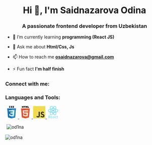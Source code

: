 <h1 align="center">Hi 👋, I'm Saidnazarova Odina</h1>
<h3 align="center">A passionate frontend developer from Uzbekistan</h3>

- 🌱 I’m currently learning **programming (React JS)**

- 💬 Ask me about **Html/Css, Js**

- 📫 How to reach me **osaidnazarova@gmail.com**

- ⚡ Fun fact **I'm half finish**

<h3 align="left">Connect with me:</h3>
<p align="left">
</p>

<h3 align="left">Languages and Tools:</h3>
<p align="left"> <a href="https://www.w3schools.com/css/" target="_blank" rel="noreferrer"> <img src="https://raw.githubusercontent.com/devicons/devicon/master/icons/css3/css3-original-wordmark.svg" alt="css3" width="40" height="40"/> </a> <a href="https://www.w3.org/html/" target="_blank" rel="noreferrer"> <img src="https://raw.githubusercontent.com/devicons/devicon/master/icons/html5/html5-original-wordmark.svg" alt="html5" width="40" height="40"/> </a> <a href="https://developer.mozilla.org/en-US/docs/Web/JavaScript" target="_blank" rel="noreferrer"> <img src="https://raw.githubusercontent.com/devicons/devicon/master/icons/javascript/javascript-original.svg" alt="javascript" width="40" height="40"/> </a> <a href="https://reactjs.org/" target="_blank" rel="noreferrer"> <img src="https://raw.githubusercontent.com/devicons/devicon/master/icons/react/react-original-wordmark.svg" alt="react" width="40" height="40"/> </a> </p>

<p>&nbsp;<img align="center" src="https://github-readme-stats.vercel.app/api?username=od1na&show_icons=true&locale=en" alt="od1na" /></p>

<p><img align="center" src="https://github-readme-streak-stats.herokuapp.com/?user=od1na&" alt="od1na" /></p>

